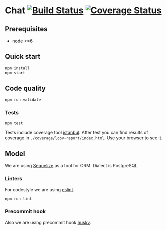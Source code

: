 # Chat [![Build Status](https://travis-ci.org/banditi/chat.svg?branch=master)](https://travis-ci.org/banditi/chat) [![Coverage Status](https://coveralls.io/repos/github/banditi/chat/badge.svg?branch=master)](https://coveralls.io/github/banditi/chat?branch=master)

## Prerequisites

* node >=6

## Quick start

```sh
npm install
npm start
```

## Code quality

```sh
npm run validate
```

### Tests

```sh
npm test
```

Tests include coverage tool [istanbul](https://github.com/gotwarlost/istanbul). After test you can find results of coverage in `./coverage/lcov-report/index.html`. Use your browser to see it.

## Model
We are using [Sequelize](http://docs.sequelizejs.com/) as a tool for ORM. Dialect is PostgreSQL.


### Linters

For codestyle we are using [eslint](https://eslint.org).

```sh
npm run lint
```

### Precommit hook

Also we are using precommit hook [husky](https://github.com/typicode/husky).
